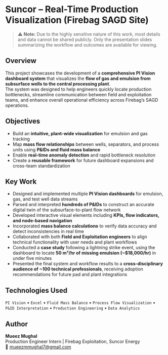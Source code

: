 # Suncor – Real-Time Production Visualization (Firebag SAGD Site)

> ⚠️ **Note:** Due to the highly sensitive nature of this work, most details and data cannot be shared publicly. Only the presentation slides summarizing the workflow and outcomes are available for viewing.

## Overview
This project showcases the development of a **comprehensive PI Vision dashboard system** that visualizes the **flow of gas and emulsion from subsurface wells to the central processing plant**.  
The system was designed to help engineers quickly locate production bottlenecks, streamline communication between field and exploitation teams, and enhance overall operational efficiency across Firebag’s SAGD operations.

## Objectives
- Build an **intuitive, plant-wide visualization** for emulsion and gas tracking  
- Map **mass flow relationships** between wells, separators, and process units using **P&IDs and fluid mass balance**  
- Enable **real-time anomaly detection** and rapid bottleneck resolution  
- Create a **reusable framework** for future dashboard expansions and cross-team standardization  

## Key Work
- Designed and implemented multiple **PI Vision dashboards** for emulsion, gas, and test well data streams  
- Parsed and interpreted **hundreds of P&IDs** to construct an accurate digital twin of the subsurface-to-plant flow network  
- Developed interactive visual elements including **KPIs, flow indicators, and node-based navigation**  
- Incorporated **mass balance calculations** to verify data accuracy and detect inconsistencies in real time  
- Collaborated with both **Field and Exploitation engineers** to align technical functionality with user needs and plant workflows  
- Conducted a **case study** following a lightning strike event, using the dashboard to locate **50 m³/hr of missing emulsion (~\$18,000/hr)** in under five minutes  
- Presented the final system and workflow results to a **cross-disciplinary audience of ~100 technical professionals**, receiving adoption recommendations for future pad and plant integrations  

## Technologies Used
`PI Vision` • `Excel` • `Fluid Mass Balance` • `Process Flow Visualization` • `P&ID Interpretation` • `Production Engineering` • `Data Analytics`

## Author
**Mueez Mughal**  
Production Engineer Intern | Firebag Exploitation, Suncor Energy  
📧 mueezmmughal7@gmail.com
